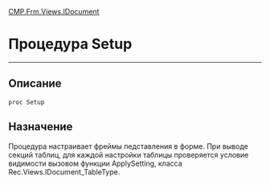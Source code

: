 ﻿---
Link: CMP.Frm.Views.IDocument.@Setup
---

<!---  Навигация
[Имя проекта](#) :
-->
[CMP.Frm.Views.IDocument](Default)

# Процедура Setup
---

## Описание

    proc Setup

<!--
## Аргументы{#Args}

### Аргумент1

Описание аргумента 1
-->

## Назначение

Процедура настраивает фреймы педставления в форме.
При выводе секций таблиц, для каждой настройки таблицы проверяется условие видимости вызовом функции ApplySetting, класса Rec.Views.IDocument_TableType.

<!--
## Пример

    Setup...
-->

